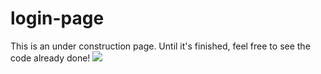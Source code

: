 # login-page 

This is an under construction page. Until it's finished, feel free to see the code already done! <img src="https://img.icons8.com/color/48/null/construction-worker.png"/>

